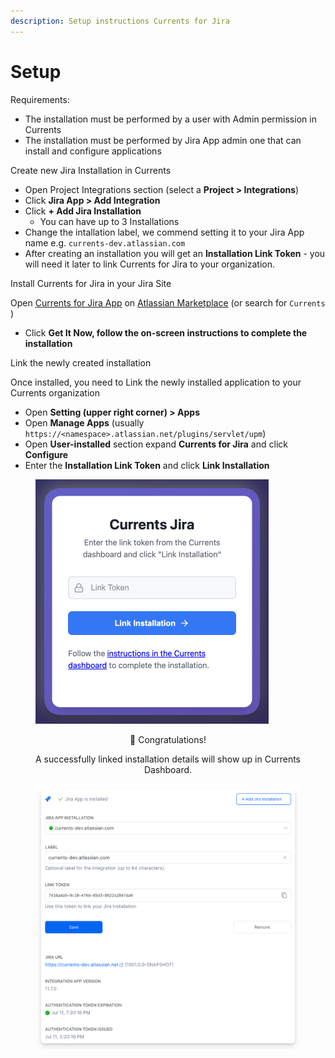 ```yaml
---
description: Setup instructions Currents for Jira
---
```


# Setup

Requirements:

* The installation must be performed by a user with Admin permission in Currents
* The installation must be performed by Jira App admin one that can install and configure applications



Create new Jira Installation in Currents

* Open Project Integrations section (select a **Project > Integrations**)&#x20;
* Click **Jira App > Add Integration**
* Click **+ Add Jira Installation**
  * You can have up to 3 Installations
* Change the intallation label, we commend setting it to your Jira App name e.g. `currents-dev.atlassian.com`
* After creating an installation you will get an **Installation Link Token** - you will need it later to link Currents for Jira to your organization.



Install Currents for Jira in your Jira Site

Open [Currents for Jira App](https://marketplace.atlassian.com/apps/1238333) on [Atlassian Marketplace](https://marketplace.atlassian.com) (or search for `Currents` )

* Click **Get It Now, follow the on-screen instructions to complete the installation**



Link the newly created installation

Once installed, you need to Link the newly installed application to your Currents organization

* Open **Setting (upper right corner) > Apps**&#x20;
* Open **Manage Apps** (usually `https://<namespace>.atlassian.net/plugins/servlet/upm`)
* Open **User-installed** section expand **Currents for Jira** and click **Configure**
* Enter the **Installation Link Token** and click **Link Installation**

<figure><img src="../../../.gitbook/assets/currents-2025-07-11-15.16.00@2x.png" alt="" width="373"><figcaption></figcaption></figure>



<p align="center">🎉 Congratulations!  </p>

<p align="center">A successfully linked installation details will show up in Currents Dashboard.</p>

<figure><img src="../../../.gitbook/assets/currents-2025-07-11-15.20.32@2x.png" alt="" width="563"><figcaption></figcaption></figure>
